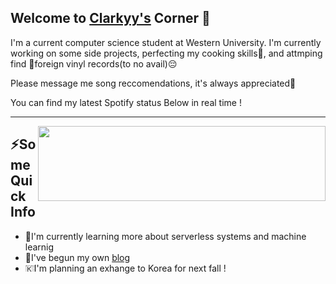 <h2>Welcome to <a href="clarkyy.ca">Clarkyy's</a> Corner 👋</h2>

<p>I'm a current computer science student at Western University. I'm currently working on some side projects, perfecting my cooking skills🥑, and attmping find 💽foreign vinyl records(to no avail)😔</p>

<p>Please message me song reccomendations, it's always appreciated🤩</p>
<p>You can find my latest Spotify status Below in real time !</p>


---


<img align="right" src="https://spotify-now-playing-svg-git-main-inuayasha.vercel.app/api" width="460" height="120">

<h2>⚡️Some Quick Info</h2>

<ul>
    <li>
        💽I'm currently learning more about serverless systems and machine learnig
    </li>
    <li>
        📝I've begun my own <a href="clarkyy.ca/blog">blog</a>
    </li>
    <li>
        <img src="https://upload.wikimedia.org/wikipedia/commons/thumb/0/09/Flag_of_South_Korea.svg/255px-Flag_of_South_Korea.svg.png" alt="🇰🇷" height="14">I'm planning an exhange to Korea for next fall ! 
    </li>
</ul>

<!-- 
<h2>Here's some tech I use</h2>
<img src="https://raw.githubusercontent.com/devicons/devicon/master/icons/react/react-original-wordmark.svg" alt="react" width="25" height="25" />
<img src="https://raw.githubusercontent.com/devicons/devicon/master/icons/css3/css3-original-wordmark.svg" alt="css3" width="25" height="25" />
<img src="https://raw.githubusercontent.com/devicons/devicon/master/icons/javascript/javascript-original.svg" alt="javascript" width="25" height="25" />
<img src="https://raw.githubusercontent.com/devicons/devicon/master/icons/typescript/typescript-original.svg" alt="typescript" width="25" height="25" />
<img src="https://raw.githubusercontent.com/devicons/devicon/master/icons/mysql/mysql-original-wordmark.svg" alt="mysql" width="25" height="25" />
<img src="https://raw.githubusercontent.com/devicons/devicon/master/icons/nodejs/nodejs-original-wordmark.svg" alt="nodejs" width="25" height="25" />
<img src="https://raw.githubusercontent.com/devicons/devicon/master/icons/python/python-original-wordmark.svg" alt="python" width="25" height="25" />
<img src="https://raw.githubusercontent.com/devicons/devicon/master/icons/nginx/nginx-original.svg" alt="nginx" width="25" height="25" />
<img src="https://raw.githubusercontent.com/github/explore/80688e429a7d4ef2fca1e82350fe8e3517d3494d/topics/aws/aws.png" alt="aws" width="25" height="25" />
<img src="https://www.vectorlogo.zone/logos/google_cloud/google_cloud-icon.svg" alt="gcp" width="25" height="25" />
<img src="https://raw.githubusercontent.com/devicons/devicon/master/icons/docker/docker-original.svg" alt="Docker" width="25" height="25" /> -->